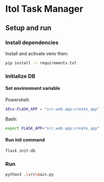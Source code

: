 # Itol Task Manager

## Setup and run

### Install dependencies

Install and activate venv then:

```sh
pip install -r requirements.txt
```

### Initialize DB

#### Set environment variable

Powershell:
```ps1
$Env:FLASK_APP = "src.web.app:create_app"
```
Bash:
```sh
export FLASK_APP="src.web.app:create_app"
```

#### Run init command

```sh
flask init-db
```

### Run

```sh
python3 .\src\main.py
```
